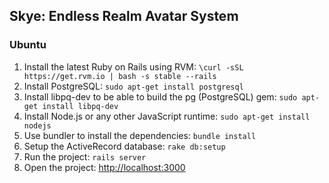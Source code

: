 ## Skye: Endless Realm Avatar System

### Ubuntu

1. Install the latest Ruby on Rails using RVM: `\curl -sSL https://get.rvm.io | bash -s stable --rails`
2. Install PostgreSQL: `sudo apt-get install postgresql`
4. Install libpq-dev to be able to build the pg (PostgreSQL) gem: `sudo apt-get install libpq-dev`
5. Install Node.js or any other JavaScript runtime: `sudo apt-get install nodejs`
6. Use bundler to install the dependencies: `bundle install`
7. Setup the ActiveRecord database: `rake db:setup`
8. Run the project: `rails server`
9. Open the project: [http://localhost:3000](http://localhost:3000)

